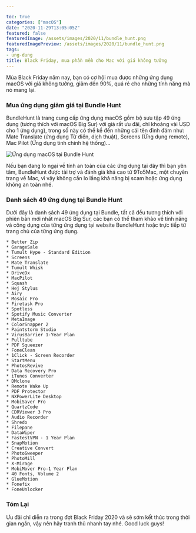 ```yaml
---

toc: true
categories: ["macOS"]
date: "2020-11-29T13:05:05Z"
featured: false
featuredImage: /assets/images/2020/11/bundle_hunt.png
featuredImagePreview: /assets/images/2020/11/bundle_hunt.png
tags:
- ung-dung
title: Black Friday, mua phần mềm cho Mac với giá không tưởng
---
```

Mùa Black Friday năm nay, bạn có cơ hội mua được những ứng dụng macOS với giá không tưởng, giảm đến 90%, quá rẻ cho những tính năng mà nó mang lại. 

### Mua ứng dụng giảm giá tại Bundle Hunt

BundleHunt là trang cung cấp ứng dụng macOS gồm bộ sưu tập 49 ứng dụng (tương thích với macOS Big Sur) với giá rất ưu đãi, chỉ khoảng vài USD cho 1 ứng dụng), trong số này có thể kể đến những cái tên đình đám như: Mate Translate (ứng dụng Từ điển, dịch thuật), Screens (Ứng dụng remote), Mac Pilot (Ứng dụng tinh chỉnh hệ thống)...

![Ứng dụng macOS tại Bundle Hunt](/assets/images/2020/11/bundle_hunt_2.png)

Nếu bạn đang lo ngại về tính an toàn của các ứng dụng tại đây thì bạn yên tâm, BundleHunt được tài trợ và đánh giá khá cao từ 9To5Mac, một chuyên trang về Mac, vì vậy không cần lo lắng khả năng bị scam hoặc ứng dụng không an toàn nhé.

### Danh sách 49 ứng dụng tại Bundle Hunt

Dưới đây là danh sách 49 ứng dụng tại Bundle, tất cả đều tương thích với phiên bản mới nhất macOS Big Sur, các bạn có thể tham khảo về tính năng và công dụng của từng ứng dụng tại website BundleHunt hoặc trực tiếp từ trang chủ của từng ứng dụng.

```
* Better Zip
* GarageSale
* Tumult Hype - Standard Edition
* Screens
* Mate Translate
* Tumult Whisk
* DriveDx
* MacPilot
* Squash
* Hej Stylus
* Airy
* Mosaic Pro
* Firetask Pro
* Spotless
* Spotify Music Converter
* MetaImage
* ColorSnapper 2
* Paintstorm Studio
* VirusBarrier 1-Year Plan
* Pulltube
* PDF Squeezer
* FoneClean
* 1Click - Screen Recorder
* StartMenu
* PhotosRevive
* Data Recovery Pro
* iTunes Converter
* DMclone
* Remote Wake Up
* PDF Protector
* NXPowerLite Desktop
* MobiSaver Pro
* QuartzCode
* CDRViewer 3 Pro
* Audio Recorder
* Shredo
* Filepane
* DataWiper
* FastestVPN - 1 Year Plan
* SnapMotion
* Creative Convert
* PhotoSweeper
* PhotoMill
* X-Mirage
* MobiMover Pro-1 Year Plan
* 40 Fonts, Volume 2
* GlueMotion
* Fonefix
* FoneUnlocker
```

### Tóm Lại

Ưu đãi chỉ diễn ra trong đợt Black Friday 2020 và sẽ sớm kết thúc trong thời gian ngắn, vậy nên hãy tranh thủ nhanh tay nhé. Good luck guys!
